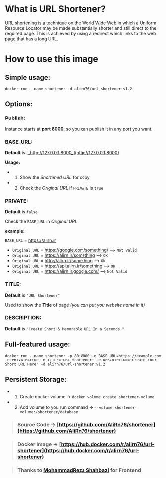 # What is URL Shortener?

URL shortening is a technique on the World Wide Web in which a Uniform Resource Locator may be made substantially shorter and still direct to the required page. 
This is achieved by using a redirect which links to the web page that has a long URL.


# How to use this image

## Simple usage:

`docker run --name shortener -d alirn76/url-shortener:v1.2`

## Options:

### Publish: 
Instance starts at **port 8000**, so you can publish it in any port you want.


### BASE\_URL:

**Default** is [_http://127.0.0.1:8000_](http://127.0.0.1:8000)

**Usage:**
-   1. Show the _Shortened URL_ for copy 
-   2. Check the _Original URL_ if `PRIVATE` is `true`


### PRIVATE:

**Default** is `false`

Check the `BASE_URL` in _Original URL_

**example**:

`BASE_URL` = https://alirn.ir

- `Original URL` = https://google.com/something/  --> `Not Valid`
- `Original URL` = https://alirn.ir/something --> `OK`
- `Original URL` = http://alirn.ir/something --> `OK`
- `Original URL` = https://api.alirn.ir/something --> `OK`
- `Original URL` = https://alirn.ir.google.com/ --> `Not Valid`
    

### TITLE:

**Default** is `"URL Shortener"`

Used to show the **Title** of page _(you can put you website name in it)_

### DESCRIPTION:

**Default** is `"Create Short & Memorable URL In a Seconds."`


## Full-featured usage:

`docker run --name shortener -p 80:8000 -e BASE_URL=https://example.com -e PRIVATE=true -e TITLE="URL Shortener" -e DESCRIPTION="Create Your Short URL Here" -d alirn76/url-shortener:v1.2`


## Persistent Storage:

-   1.  Create docker volume → `docker volume create shortener-volume`
-   2. Add volume to you run command → `--volume shortener-volume:/shortener/database`


> ### Source Code → [https://github.com/AliRn76/shortener](https://github.com/AliRn76/shortener)

> ### Docker Image → [https://hub.docker.com/r/alirn76/url-shortener](https://hub.docker.com/r/alirn76/url-shortener)

> ### Thanks to [MohammadReza Shahbazi](https://www.linkedin.com/in/mohammadrezashahbazi/) for Frontend
